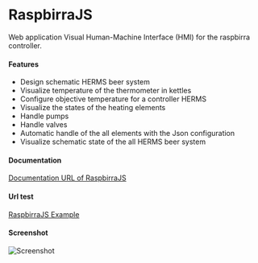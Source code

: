 # RaspbirraJS

Web application Visual Human-Machine Interface (HMI) for the raspbirra controller. 

#### Features

 * Design schematic HERMS beer system
 * Visualize temperature of the thermometer in kettles
 * Configure objective temperature for a controller HERMS
 * Visualize the states of the heating elements
 * Handle pumps
 * Handle valves
 * Automatic handle of the all elements with the Json configuration
 * Visualize schematic state of the all HERMS beer system
 
#### Documentation

[Documentation URL of RaspbirraJS](https://niug.github.io/RaspbirraJS/)
 
#### Url test 

[RaspbirraJS Example](https://niug.github.io/RaspbirraJS/raspbirra.html)

#### Screenshot
 
 ![Screenshot](https://niug.github.io/RaspbirraJS/docs/assets/screenshot.png)
